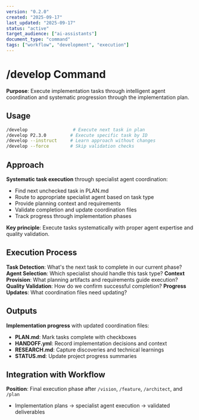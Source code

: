 ```yaml
---
version: "0.2.0"
created: "2025-09-17"
last_updated: "2025-09-17"
status: "active"
target_audience: ["ai-assistants"]
document_type: "command"
tags: ["workflow", "development", "execution"]
---
```


# /develop Command

**Purpose**: Execute implementation tasks through intelligent agent coordination and systematic progression through the implementation plan.

## Usage

```bash
/develop                 # Execute next task in plan
/develop P2.3.0         # Execute specific task by ID
/develop --instruct     # Learn approach without changes
/develop --force        # Skip validation checks
```

## Approach

**Systematic task execution** through specialist agent coordination:

- Find next unchecked task in PLAN.md
- Route to appropriate specialist agent based on task type
- Provide planning context and requirements
- Validate completion and update coordination files
- Track progress through implementation phases

**Key principle**: Execute tasks systematically with proper agent expertise and quality validation.

## Execution Process

**Task Detection**: What's the next task to complete in our current phase?
**Agent Selection**: Which specialist should handle this task type?
**Context Provision**: What planning artifacts and requirements guide execution?
**Quality Validation**: How do we confirm successful completion?
**Progress Updates**: What coordination files need updating?

## Outputs

**Implementation progress** with updated coordination files:

- **PLAN.md**: Mark tasks complete with checkboxes
- **HANDOFF.yml**: Record implementation decisions and context
- **RESEARCH.md**: Capture discoveries and technical learnings
- **STATUS.md**: Update project progress summaries

## Integration with Workflow

**Position**: Final execution phase after `/vision`, `/feature`, `/architect`, and `/plan`

- Implementation plans → specialist agent execution → validated deliverables
